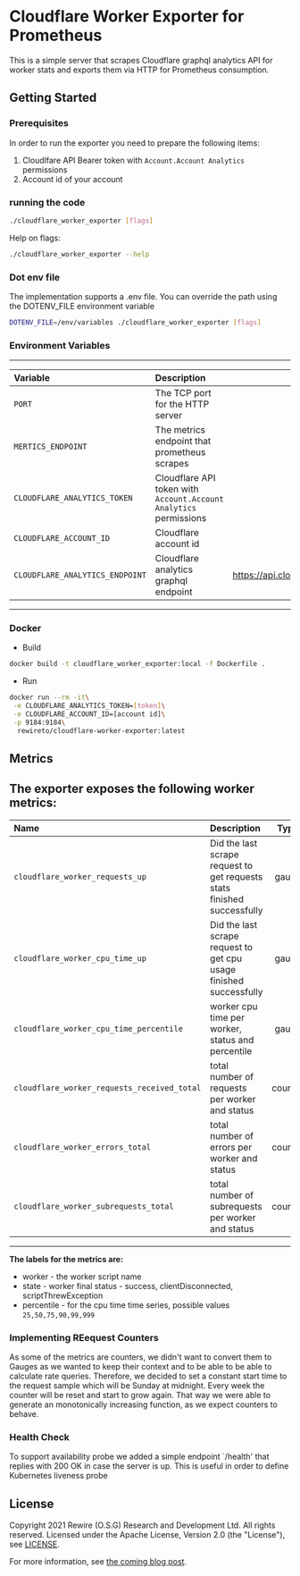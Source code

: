 # Cloudflare Worker Exporter for Prometheus

This is a simple server that scrapes Cloudflare graphql analytics API for worker stats and exports them via HTTP for
Prometheus consumption.

## Getting Started

### Prerequisites
In order to run the exporter you need to prepare the following items:
1. Cloudlfare API Bearer token with `Account.Account Analytics` permissions
2. Account id of your account

### running the code

```bash
./cloudflare_worker_exporter [flags]
```

Help on flags:

```bash
./cloudflare_worker_exporter --help
```

### Dot env file
The implementation supports a .env file. You can override the path using the DOTENV_FILE environment variable

```bash
DOTENV_FILE=/env/variables ./cloudflare_worker_exporter [flags]
```

### Environment Variables
-------------------------------------------------------------------------------------------------------------------------------------------------------
| Variable                        | Description                                                       | Default                                       |
|:--------------------------------|:------------------------------------------------------------------|:---------------------------------------------:|
|`PORT`                           | The TCP port for the HTTP server                                  | 9184                                          |
|`MERTICS_ENDPOINT`               | The metrics endpoint that prometheus scrapes                      | /metrics                                      |
|`CLOUDFLARE_ANALYTICS_TOKEN`     | Cloudflare API token with `Account.Account Analytics` permissions | N/A                                           |
|`CLOUDFLARE_ACCOUNT_ID`          | Cloudflare account id                                             | N/A                                           |
|`CLOUDFLARE_ANALYTICS_ENDPOINT`  | Cloudflare analytics graphql endpoint                             | https://api.cloudflare.com/client/v4/graphql/ |
-------------------------------------------------------------------------------------------------------------------------------------------------------


### Docker

* Build
```bash
docker build -t cloudflare_worker_exporter:local -f Dockerfile .
```

* Run
```bash
docker run --rm -it\
 -e CLOUDFLARE_ANALYTICS_TOKEN=[token]\
 -e CLOUDFLARE_ACCOUNT_ID=[account id]\
 -p 9184:9184\
  rewireto/cloudflare-worker-exporter:latest
```

## Metrics
The exporter exposes the following worker metrics:
-----------------------------------------------------------------------------------------------------------------------------------
| Name                                        | Description                                                             | Type    |
|:--------------------------------------------|:------------------------------------------------------------------------|:-------:|
| `cloudflare_worker_requests_up`             | Did the last scrape request to get requests stats finished successfully | gauge   |
| `cloudflare_worker_cpu_time_up`             | Did the last scrape request to get cpu usage finished successfully      | gauge   |
| `cloudflare_worker_cpu_time_percentile`     | worker cpu time per worker, status and percentile                       | gauge   |
| `cloudflare_worker_requests_received_total` | total number of requests per worker and status                          | counter |
| `cloudflare_worker_errors_total`            | total number of errors per worker and status                            | counter |
| `cloudflare_worker_subrequests_total`       | total number of subrequests per worker and status                       | counter |
-----------------------------------------------------------------------------------------------------------------------------------

**The labels for the metrics are:**
* worker - the worker script name
* state - worker final status - success, clientDisconnected, scriptThrewException
* percentile - for the cpu time time series, possible values `25,50,75,90,99,999`

### Implementing REequest Counters
As some of the metrics are counters, we didn't want to convert them to Gauges as we wanted to keep their context and to be able to be able to calculate rate queries.
Therefore, we decided to set a constant start time to the request sample which will be Sunday at midnight. Every week the counter will be reset and start to grow again. That way we were able to generate an monotonically increasing function, as we expect counters to behave.

### Health Check
To support availability probe we added a simple endpoint `/health' that replies with 200 OK in case the server is up. This is useful in order to define Kubernetes liveness probe
## License

Copyright 2021 Rewire (O.S.G) Research and Development Ltd. All rights reserved.
Licensed under the Apache License, Version 2.0 (the "License"), see [LICENSE](https://github.com/rewireltd1/cloudflare_worker_exporter/blob/master/LICENSE).

For more information, see [the coming blog post](https://coming-soon).
